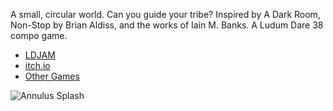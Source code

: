 A small, circular world. Can you guide your tribe? Inspired by A Dark Room, Non-Stop by Brian Aldiss, and the works of Iain M. Banks. A Ludum Dare 38 compo game.

* [LDJAM](https://ldjam.com/events/ludum-dare/38/annulus/)
* [itch.io](https://zarkonnen.itch.io/annulus)
* [Other Games](https://zarkonnen.itch.io/)

![Annulus Splash](http://zarkonnen.com/static/bumble/media/uploads/297.png)
